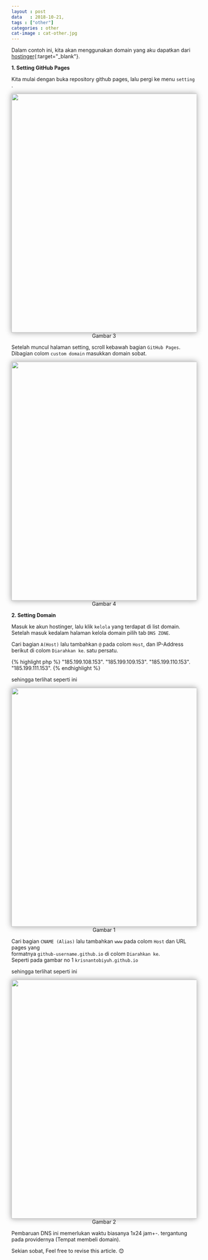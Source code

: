 ```yaml
---
layout : post
data   : 2018-10-21,
tags : ["other"]
categories : other
cat-image : cat-other.jpg
---
```


Dalam contoh ini, kita akan menggunakan domain yang aku dapatkan dari [hostinger](https://www.hostinger.co.id/){:target="_blank"}.

**1. Setting GitHub Pages**

Kita mulai dengan buka repository github pages, lalu pergi ke menu `setting` .
<center>
<img src="{{site.baseurl}}/images/github-repo.PNG" width="650" style="box-shadow: 0 0 5px #d9d9d9, 0 0 15px #999999">
<br> Gambar 3
</center>

Setelah muncul halaman setting, scroll kebawah bagian `GitHub Pages`.
Dibagian colom `custom domain` masukkan domain sobat.
<center>
<img src="{{site.baseurl}}/images/custom-domain.jpg" width="650" style="box-shadow: 0 0 5px #d9d9d9, 0 0 15px #999999">
<br> Gambar 4
</center>

**2. Setting Domain**

Masuk ke akun hostinger, lalu klik `kelola` yang terdapat di list domain.
Setelah masuk kedalam halaman kelola domain pilih tab `DNS ZONE`.

Cari bagian `A(Host)` lalu tambahkan `@` pada colom `Host`, dan IP-Address berikut di colom `Diarahkan ke`.
satu persatu.

{% highlight php %}
"185.199.108.153".
"185.199.109.153".
"185.199.110.153".
"185.199.111.153".
{% endhighlight %}

sehingga terlihat seperti ini
<center>
<img src="{{site.baseurl}}/images/Ahost.png" width="650" style="box-shadow: 0 0 5px #d9d9d9, 0 0 15px #999999">
<br> Gambar 1
</center>

Cari bagian `CNAME (Alias)` lalu tambahkan `www` pada colom `Host` dan URL pages yang <br>
formatnya `github-username.github.io` di colom `Diarahkan ke`. <br>
Seperti pada gambar no 1 `krisnantobiyuh.github.io`

sehingga terlihat seperti ini
<center>
<img src="{{site.baseurl}}/images/cname.png" width="650" style="box-shadow: 0 0 5px #d9d9d9, 0 0 15px #999999">
<br> Gambar 2
</center>

Pembaruan DNS ini memerlukan waktu biasanya 1x24 jam+-. tergantung pada providernya (Tempat membeli domain).

Sekian sobat, Feel free to revise this article. 😊








